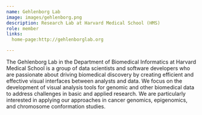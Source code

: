 ```yaml
---
name: Gehlenborg Lab
image: images/gehlenborg.png
description: Research Lab at Harvard Medical School (HMS)
role: member
links:
  home-page:http://gehlenborglab.org

---
```


The Gehlenborg Lab in the Department of Biomedical Informatics at Harvard Medical School is a group of data scientists and software developers who are passionate about driving biomedical discovery by creating efficient and effective visual interfaces between analysts and data. We focus on the development of visual analysis tools for genomic and other biomedical data to address challenges in basic and applied research. We are particularly interested in applying our approaches in cancer genomics, epigenomics, and chromosome conformation studies.
